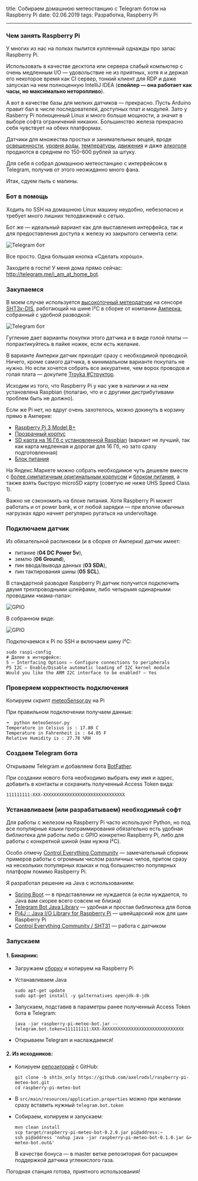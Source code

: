 title: Собираем домашнюю метеостанцию с Telegram ботом на Raspberry Pi
date: 02.06.2019
tags: Разработка, Raspberry Pi

---

### Чем занять Raspberry Pi

У многих из нас на полках пылится купленный однажды про запас Raspberry Pi.


Использовать в качестве десктопа или сервера слабый компьютер с очень медленным I/O — удовольствие не из приятных, хотя я и держал его некоторое время как CI сервер, тонкий клиент для RDP и даже запускал на нем полноценную IntelliJ IDEA (**спойлер — она работает как часы, но максимально неторопливо**).


А вот в качестве базы для мелких датчиков — прекрасно. Пусть Arduino правит бал в числе последователей, доступных плат и модулей. Зато у Rasberry Pi полноценный Linux и много больше мощности, а значит в выборе софта ограничений никаких. Большинство железа прекрасно себя чувствует на обеих платформах.


Датчики для множества простых и занимательных вещей, вроде [освещенности](http://amperka.ru/product/troyka-light-sensor), [уровня воды](http://amperka.ru/product/water-level-sensor-straight), [температуры](http://amperka.ru/product/troyka-temperature-sensor), [движения](http://amperka.ru/product/zelo-motion-sensor) и даже [алкоголя](http://amperka.ru/product/troyka-mq3-gas-sensor) продаются в среднем по 150-600 рублей за штуку.


Для себя я собрал домашнюю метеостанцию с интерфейсом в Telegram, получив от этого неожиданно много фана.


Итак, сдуем пыль с малины.


### Бот в помощь
Ходить по SSH на домашнюю Linux машину неудобно, небезопасно и требует много лишних телодвижений с сетью.


Бот же — идеальный вариант как для выставления интерфейса, так и для предоставления доступа к железу из закрытого сегмента сети:

![Telegram бот](raspberry-pi-meteo/i-am-at-home-bot.png)


Все просто. Одна большая кнопка «Сделать хорошо».


Заходите в гости! У меня дома прямо сейчас: http://telegram.me/i_am_at_home_bot.

### Закупаемся
В моем случае используется [высокоточный метеодатчик](http://amperka.ru/product/troyka-meteo-sensor?utm_source=man&utm_campaign=troyka-meteo-sensor) на сенсоре [SHT3x-DIS](https://www.sensirion.com/en/environmental-sensors/humidity-sensors/digital-humidity-sensors-for-various-applications), работающий на шине I²C в сборке от компании [Амперка](http://amperka.ru), собранный с удобной разводкой:

![Telegram бот](raspberry-pi-meteo/amperka-meteo-sensor.jpg)


Гугление дает варианты покупки этого датчика и в виде голой платы — попрактикуйтесь в пайке ножек, если есть желание.


В варианте Амперки датчик приходит сразу с необходимой проводкой. Ничего, кроме самого датчика, в минимальном варианте покупать не нужно. Но если хочется собрать все аккуратнее, чем ворох проводов и голая плата — докупите [Troyka #Структор](http://amperka.ru/product/structor-troyka).


Исходим из того, что Raspberry Pi у нас уже в наличии и на нем установлена Raspbian (полагаю, что и с другими дистрибутивами проблем быть не должно). 


Если же Pi нет, но вдруг очень захотелось, можно докинуть в корзину прямо в Амперке:

- [Raspberry Pi 3 Model B+](http://amperka.ru/product/raspberry-pi-3-model-b-plus)
- [Прозрачный корпус](http://amperka.ru/product/rpi-case-clear)
- [SD карта на 16 Гб с установленной Raspbian](http://amperka.ru/product/raspbian-micro-sd-card) (вариант не лучший, так как карта медленная и дорогая для 16 Гб, но зато сразу подготовленная)
- [Блок питания](http://amperka.ru/product/usb-power-plug-3a)


На Яндекс.Маркете можно собрать необходимое чуть дешевле вместе с [более симпатичным оригинальным корпусом](https://www.raspberrypi.org/products/raspberry-pi-3-case) и [блоком питания](https://www.raspberrypi.org/products/raspberry-pi-universal-power-supply), а также взять быструю microSD карту (советую не ниже UHS Speed Class 1).


Важно не сэкономить на блоке питания. Хотя Raspberry Pi может работать и от power bank, и от любой зарядки — при вполне обычных нагрузках ядро начнет регулярно ругаться на undervoltage.


### Подключаем датчик
Из обязательной распиновки (и в сборке от Амперки) датчик имеет:

- питание (**04 DC Power 5v**),
- землю (**06 Ground**),
- пин ввода/вывода данных (**03 SDA**),
- пин тактирования шины (**05 SCL**). 


В стандартной разводке Raspberry Pi датчик получится подключить двумя трехпроводными шлейфами, либо четырьмя одинарными проводами «мама-папа»:

![GPIO](raspberry-pi-meteo/pi3gpio-meteo.png)


В собранном виде:

![GPIO](raspberry-pi-meteo/rpi-meteo.jpg)




Подключаемся к Pi по SSH и включаем шину I²C:
```
sudo raspi-config
# Далее в интерфейсе:
5 — Interfacing Options — Configure connections to peripherals
P5 I2C — Enable/Disable automatic loading of I2C kernel module 
Would you like the ARM I2C interface to be enabled? — Yes
```

### Проверяем корректность подключения
Копируем скрипт [meteoSensor.py](https://gist.github.com/axelrodvl/d1ce721c2851c8aaa413f337bff418f5) на Pi

При правильном подключении получаем данные:
```
➜  python meteoSensor.py 
Temperature in Celsius is : 17.80 C
Temperature in Fahrenheit is : 64.05 F
Relative Humidity is : 27.78 %RH
```

### Создаем Telegram бота
Открываем Telegram и добавляем бота [BotFather](https://core.telegram.org/bots#3-how-do-i-create-a-bot).


При создании нового бота необходимо выбрать ему имя и адрес, добавить в контакты и сохранить полученный Access Token вида: 
```
111111111:XXX-XXXXXXXXXXXXXXXXXXXXXXXXXXXXXXX
```

### Устанавливаем (или разрабатываем) необходимый софт
Для работы с железом на Raspberry Pi часто используют Python, но под все популярные языки программирования обязательно есть удобная библиотека для работы либо с GPIO конкретно Raspberry Pi, либо для работы с конкретной шиной (нам нужна I²C).


Особо отмечу [Control Everything Community](https://github.com/ControlEverythingCommunity) — замечательный сборник примеров работы с огромным числом различных чипов, притом сразу на нескольких популярных языках и под большинство популярных платформ помимо Rasbperry Pi. 



Я разработал решение на Java с использованием:

- [Spring Boot](https://spring.io/projects/spring-boot) — в представлении не нуждается (а если нуждается, то Java вам скорее всего совсем не близка)
- [Telegram Bot Java Library](https://github.com/rubenlagus/TelegramBots) — удобная и простая библиотека для ботов
- [Pi4J :: Java I/O Library for Raspberry Pi](https://github.com/Pi4J/pi4j) — швейцарский нож для шин Raspberry Pi
- [Control Everything Community / SHT31](https://github.com/ControlEverythingCommunity/SHT31/blob/master/Java/SHT31.java) — работа с датчиком




### Запускаем

#### 1. Бинарник:
- Загружаем [сборку](article/raspberry-pi-meteo/raspberry-pi-meteo-bot.jar) и копируем на Raspberry Pi
- Устанавливаем Java

	```
	sudo apt-get update
	sudo apt-get install -y galternatives openjdk-8-jdk
	```
- Запускаем, подставив в параметры ранее полученный Access Token бота в Telegram:

	```
	java -jar raspberry-pi-meteo-bot.jar --telegram.bot.token=111111111:XXX-XXXXXXXXXXXXXXXXXXXXXXXXXXXXXXX
	```
- Открываем Telegram и наслаждаемся!

#### 2. Из исходников:
- Копируем [репозиторий](https://github.com/axelrodvl/raspberry-pi-meteo-bot.git) с GitHub:
	
	```
	git clone -b sht3x_only https://github.com/axelrodvl/raspberry-pi-meteo-bot.git
	cd raspberry-pi-meteo-bot
	```
- В `src/main/resources/application.properties` можно при желании сразу вставить нужный `telegram.bot.token`
- Собираем, копируем и запускаем:

	```
	mvn clean install
	scp target/raspberry-pi-meteo-bot-0.2.0.jar pi@address:~
	ssh pi@address 'nohup java -jar raspberry-pi-meteo-bot-0.1.0.jar &> meteo-bot.out&'
	```

	В качестве бонуса — в master ветке репозитория бот расширен поддержкой датчика углекислого газа. 


Погодная станция готова, приятного использования!